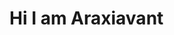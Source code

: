 <H1 style="font-color: dark-blue"> Hi I am Araxiavant</H1>
<!---
Synthxyl704/Synthxyl704 is a ✨ special ✨ repository because its `README.md` (this file) appears on your GitHub profile.
You can click the Preview link to take a look at your changes.
--->
